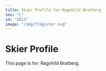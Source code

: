 ```yaml
---
title: Skier Profile for Ragnhild Bratberg
sex: "L"
id: "2611"
image: "/img/flags/nor.svg" 
---
```


# Skier Profile

This page is for: Ragnhild Bratberg.
    